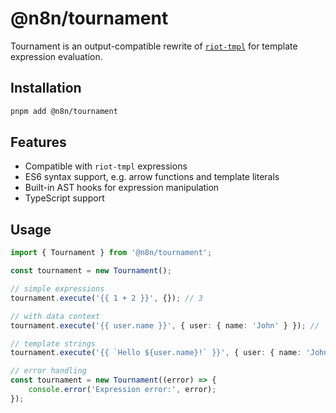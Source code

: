 # @n8n/tournament

Tournament is an output-compatible rewrite of [`riot-tmpl`](https://github.com/riot/tmpl) for template expression evaluation.

## Installation

```sh
pnpm add @n8n/tournament
```

## Features

- Compatible with `riot-tmpl` expressions
- ES6 syntax support, e.g. arrow functions and template literals
- Built-in AST hooks for expression manipulation
- TypeScript support

## Usage

```ts
import { Tournament } from '@n8n/tournament';

const tournament = new Tournament();

// simple expressions
tournament.execute('{{ 1 + 2 }}', {}); // 3

// with data context
tournament.execute('{{ user.name }}', { user: { name: 'John' } }); // 'John'

// template strings
tournament.execute('{{ `Hello ${user.name}!` }}', { user: { name: 'John' } }); // 'Hello John!'

// error handling
const tournament = new Tournament((error) => {
	console.error('Expression error:', error);
});
```

